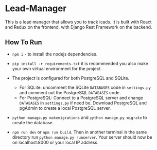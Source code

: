# Lead-Manager
This is a lead manager that allows you to track leads. It is built with React and Redux on the frontend, with Django Rest Framework on the backend.

## How To Run
* `npm i` - to install the nodejs dependencies.

* `pip install -r requirements.txt` it is recommended you also make your own virtual environment for the project.

* The project is configured for both PostgreSQL and SQLite.
    * For SQLite: uncomment the SQLite `DATABASES` code in `settings.py` and comment out the PostgreSQL `DATABASES` code.
    * For PostgreSQL: Connect to a PostgreSQL server and change `DATABASES` in `settings.py` if need be. Download PostgreSQL and pgAdmin to create a local PostgreSQL server.

* `python manage.py makemigrations` and `python manage.py migrate` to create the database.

* `npm run dev` or `npm run build`. Then in another terminal in the same directory run `python manage.py runserver`. Your server should now be on localhost:8000 or your local IP address.
